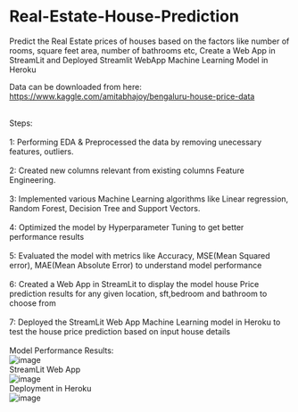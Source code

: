 # Real-Estate-House-Prediction
Predict the Real Estate prices of houses based on the factors like number of rooms, square feet area, number of bathrooms etc, Create a Web App in StreamLit and Deployed Streamlit WebApp Machine Learning Model in Heroku

Data can be downloaded from here: https://www.kaggle.com/amitabhajoy/bengaluru-house-price-data

<br>Steps: </br>
<br>1: Performing EDA & Preprocessed the data by removing unecessary features, outliers.</br>
<br>2: Created new columns relevant from existing columns Feature Engineering.</br>
<br>3: Implemented various Machine Learning algorithms like Linear regression, Random Forest, Decision Tree and Support Vectors.</br>
<br>4: Optimized the model by Hyperparameter Tuning to get better performance results </br>
<br>5: Evaluated the model with metrics like Accuracy, MSE(Mean Squared error), MAE(Mean Absolute Error) to understand model performance </br>
<br>6: Created a Web App in StreamLit to display the model house Price prediction results for any given location, sft,bedroom and bathroom to choose from </br>
<br>7: Deployed the StreamLit Web App Machine Learning model in Heroku to test the house price prediction based on input house details </br>
<br>Model Performance Results: </br>
![image](https://user-images.githubusercontent.com/55294349/128110327-ee17bb74-6ff6-47bd-b0e8-0752de0b9bb4.png)
<br> StreamLit Web App </br>
![image](https://user-images.githubusercontent.com/55294349/128110774-b5bd659d-8d37-4bb6-8ac1-24dc3f558022.png)
<br> Deployment in Heroku </br>
![image](https://user-images.githubusercontent.com/55294349/128110903-baec6164-444f-4597-a796-447b6d8320f0.png)





